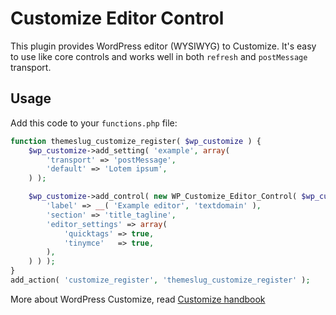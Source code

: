 # Customize Editor Control

This plugin provides WordPress editor (WYSIWYG) to Customize. It's easy to use like core controls and works well in both `refresh` and `postMessage` transport.

## Usage

Add this code to your `functions.php` file:

```php
function themeslug_customize_register( $wp_customize ) {
	$wp_customize->add_setting( 'example', array(
		'transport' => 'postMessage',
		'default' => 'Lotem ipsum',
	) );

	$wp_customize->add_control( new WP_Customize_Editor_Control( $wp_customize, 'example', array(
		'label' => __( 'Example editor', 'textdomain' ),
		'section' => 'title_tagline',
		'editor_settings' => array(
			'quicktags' => true,
			'tinymce'   => true,
		),
	) ) );
}
add_action( 'customize_register', 'themeslug_customize_register' );
```

More about WordPress Customize, read [Customize handbook](https://developer.wordpress.org/themes/customize-api/)
